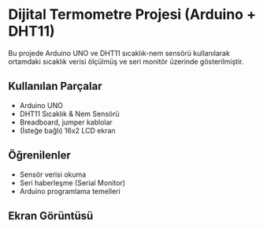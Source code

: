 # Dijital Termometre Projesi (Arduino + DHT11)

Bu projede Arduino UNO ve DHT11 sıcaklık-nem sensörü kullanılarak ortamdaki sıcaklık verisi ölçülmüş ve seri monitör üzerinde gösterilmiştir.

## Kullanılan Parçalar
- Arduino UNO
- DHT11 Sıcaklık & Nem Sensörü
- Breadboard, jumper kablolar
- (İsteğe bağlı) 16x2 LCD ekran

## Öğrenilenler
- Sensör verisi okuma
- Seri haberleşme (Serial Monitor)
- Arduino programlama temelleri

## Ekran Görüntüsü
